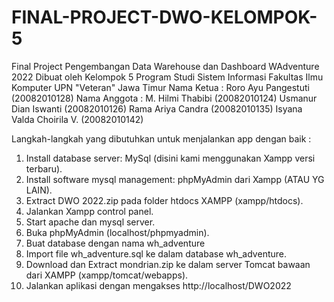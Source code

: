 # FINAL-PROJECT-DWO-KELOMPOK-5

Final Project Pengembangan Data Warehouse dan Dashboard WAdventure 2022
Dibuat oleh Kelompok 5
Program Studi Sistem Informasi
Fakultas Ilmu Komputer
UPN "Veteran" Jawa Timur
Nama Ketua :
Roro Ayu Pangestuti (20082010128)
Nama Anggota :
M. Hilmi Thabibi (20082010124)
Usmanur Dian Iswanti (20082010126)
Rama Ariya Candra (20082010135)
Isyana Valda Choirila V. (20082010142)

Langkah-langkah yang dibutuhkan untuk menjalankan app dengan baik :

1. Install database server: MySql (disini kami menggunakan Xampp versi terbaru).
2. Install software mysql management: phpMyAdmin dari Xampp (ATAU YG LAIN).
3. Extract DWO 2022.zip pada folder htdocs XAMPP (xampp/htdocs).
4. Jalankan Xampp control panel.
5. Start apache dan mysql server.
6. Buka phpMyAdmin (localhost/phpmyadmin).
7. Buat database dengan nama wh_adventure
8. Import file wh_adventure.sql ke dalam database wh_adventure.
9. Download dan Extract mondrian.zip ke dalam server Tomcat bawaan dari XAMPP (xampp/tomcat/webapps).
10. Jalankan aplikasi dengan mengakses http://localhost/DWO2022

